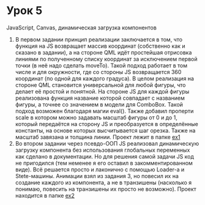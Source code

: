 # Урок 5
JavaScript, Canvas, динамическая загрузка компонентов

1. В первом задании принцип реализации заключается в том, что функция на JS возвращает массив координат (собственно как и сказано в задании), а на стороне QML идёт простейшая отрисовка линиями по полученному списку координат за исключением первой точки (в неё надо сделать moveTo). Такой подход работает в том числе и для окружности, где со стороны JS возвращается 360 координат (по одной для каждого градуса). В целом реализация на стороне QML становится универсальной для любой фигуры, что делает её простой и понятной. На стороне JS для каждой фигуры реализована функция название которой совпадает с названием фигуры, а точнее со значением в модели для ComboBox. Такой подход возможен благодаря магии eval(). Также добавил проперти scale в котором можно задавать масштаб фигуры от 0 и до 1, который передаётся на сторону JS и преобразуется в определённые константы, на основе которых высчитывается шаг орезка. Также на масштаб завязана и толщина линии. Проект лежит в папке [ex1](https://github.com/bazyak/qml/tree/qml05/qml05/ex1)  
2. Во втором задании через псевдо-ООП JS реализовал динамическую загрузку компонента без использования глобальных переменных как сделано в документации. Но для решения самой задачи JS код не пригодился (тем неменее я его оставил в закомментированном виде). Всё решается просто и лаконично с помощью Loader-а и Stete-машины. Анимации взял из задания 3, но повесил их на создание каждого из компонента, а не в транзишены (насколько я понимаю, повесить на транзишены их просто не возможно). Проект находится в папке [ex2](https://github.com/bazyak/qml/tree/qml05/qml05/ex2)
